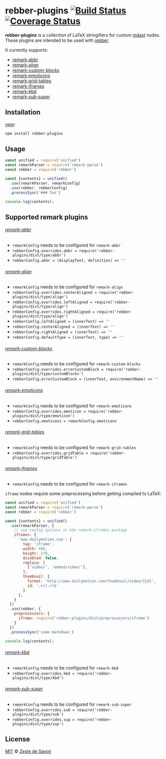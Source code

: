 # rebber-plugins [![Build Status][build-badge]][build-status] [![Coverage Status][coverage-badge]][coverage-status]


**rebber-plugins** is a collection of LaTeX stringifiers for custom [mdast][] nodes. These plugins are intended to be used with [rebber][].

It currently supports:

* [remark-abbr][]
* [remark-align][]
* [remark-custom-blocks][]
* [remark-emoticons][]
* [remark-grid-tables][]
* [remark-iframes][]
* [remark-kbd][]
* [remark-sub-super][]

## Installation

[npm][]:

```bash
npm install rebber-plugins
```

## Usage

```javascript
const unified = require('unified')
const remarkParser = require('remark-parse')
const rebber = require('rebber')

const {contents} = unified()
  .use(remarkParser, remarkConfig)
  .use(rebber, rebberConfig)
  .processSync('### foo')

console.log(contents);
```

## Supported remark plugins

###### [remark-abbr][]

* `remarkConfig` needs to be configured for `remark-abbr`
* `rebberConfig.overrides.abbr = require('rebber-plugins/dist/type/abbr')`
* `rebberConfig.abbr = (displayText, definition) => ''`


###### [remark-align][]

* `remarkConfig` needs to be configured for `remark-align`
* `rebberConfig.overrides.centerAligned = require('rebber-plugins/dist/type/align')`
* `rebberConfig.overrides.leftAligned = require('rebber-plugins/dist/type/align')`
* `rebberConfig.overrides.rightAligned = require('rebber-plugins/dist/type/align')`
* `rebberConfig.leftAligned = (innerText) => ''`
* `rebberConfig.centerAligned = (innerText) => ''`
* `rebberConfig.rightAligned = (innerText) => ''`
* `rebberConfig.defaultType = (innerText, type) => ''`


###### [remark-custom-blocks][]

* `remarkConfig` needs to be configured for `remark-custom-blocks`
* `rebberConfig.overrides.errorCustomBlock = require('rebber-plugins/dist/type/customBlocks')`
* `rebberConfig.errorCustomBlock = (innerText, environmentName) => ''`


###### [remark-emoticons][]

* `remarkConfig` needs to be configured for `remark-emoticons`
* `rebberConfig.overrides.emoticon = require('rebber-plugins/dist/type/emoticon')`
* `rebberConfig.emoticons = remarkConfig.emoticons`


###### [remark-grid-tables][]

* `remarkConfig` needs to be configured for `remark-grid-tables`
* `rebberConfig.overrides.gridTable = require('rebber-plugins/dist/type/gridTable')`


###### [remark-iframes][]

* `remarkConfig` needs to be configured for `remark-iframes`

`iframe` nodes require some preprocessing before getting compiled to LaTeX:

```javascript
const unified = require('unified')
const remarkParser = require('remark-parse')
const rebber = require('rebber')

const {contents} = unified()
  .use(remarkParser, {
    // see config options in the remark-iframes package
    iframes: {
      'www.dailymotion.com': {
        tag: 'iframe',
        width: 480,
        height: 270,
        disabled: false,
        replace: [
          ['video/', 'embed/video/'],
        ],
        thumbnail: {
          format: 'http://www.dailymotion.com/thumbnail/video/{id}',
          id: '.+/(.+)$'
        }
      },
    }
  })
  .use(rebber, {
    preprocessors: {
      iframe: require('rebber-plugins/dist/preprocessors/iframe')
    }
  })
  .processSync('some markdown')

console.log(contents);
```


###### [remark-kbd][]

* `remarkConfig` needs to be configured for `remark-kbd`
* `rebberConfig.overrides.kbd = require('rebber-plugins/dist/type/kbd')`


###### [remark-sub-super][]

* `remarkConfig` needs to be configured for `remark-sub-super`
* `rebberConfig.overrides.sub = require('rebber-plugins/dist/type/sub')`
* `rebberConfig.overrides.sup = require('rebber-plugins/dist/type/sup')`


## License

[MIT][license] © [Zeste de Savoir][zds]

<!-- Definitions -->

[build-badge]: https://img.shields.io/travis/zestedesavoir/zmarkdown.svg

[build-status]: https://travis-ci.org/zestedesavoir/zmarkdown

[coverage-badge]: https://img.shields.io/coveralls/zestedesavoir/zmarkdown.svg

[coverage-status]: https://coveralls.io/github/zestedesavoir/zmarkdown

[license]: https://github.com/zestedesavoir/zmarkdown/blob/master/packages/rebber/LICENSE-MIT

[rebber]: https://github.com/zestedesavoir/zmarkdown/blob/master/packages/rebber

[rebber-plugins]: https://github.com/zestedesavoir/zmarkdown/blob/master/packages/rebber-plugins

[zds]: https://zestedesavoir.com

[npm]: https://www.npmjs.com/package/rebber

[mdast]: https://github.com/syntax-tree/mdast/blob/master/readme.md

[remark]: https://github.com/wooorm/remark

[rehype]: https://github.com/wooorm/rehype


[remark-abbr]: https://github.com/zestedesavoir/zmarkdown/tree/master/packages/remark-abbr#remark-abbr--

[remark-align]: https://github.com/zestedesavoir/zmarkdown/tree/master/packages/remark-align#remark-align--

[remark-captions]: https://github.com/zestedesavoir/zmarkdown/tree/master/packages/remark-captions#remark-captions--

[remark-comments]: https://github.com/zestedesavoir/zmarkdown/tree/master/packages/remark-comments#remark-comments--

[remark-custom-blocks]: https://github.com/zestedesavoir/zmarkdown/tree/master/packages/remark-custom-blocks#remark-custom-blocks--

[remark-emoticons]: https://github.com/zestedesavoir/zmarkdown/tree/master/packages/remark-emoticons#remark-emoticons--

[remark-escape-escaped]: https://github.com/zestedesavoir/zmarkdown/tree/master/packages/remark-escape-escaped#remark-escape-escaped--

[remark-grid-tables]: https://github.com/zestedesavoir/zmarkdown/tree/master/packages/remark-grid-tables#remark-grid-tables--

[remark-heading-shift]: https://github.com/zestedesavoir/zmarkdown/tree/master/packages/remark-heading-shift#remark-heading-shift--

[remark-heading-trailing-spaces]: https://github.com/zestedesavoir/zmarkdown/tree/master/packages/remark-heading-trailing-spaces#remark-heading-trailing-spaces--

[remark-iframes]: https://github.com/zestedesavoir/zmarkdown/tree/master/packages/remark-iframes#remark-iframes--

[remark-kbd]: https://github.com/zestedesavoir/zmarkdown/tree/master/packages/remark-kbd#remark-kbd--

[remark-numbered-footnotes]: https://github.com/zestedesavoir/zmarkdown/tree/master/packages/remark-numbered-footnotes#remark-numbered-footnotes--

[remark-sub-super]: https://github.com/zestedesavoir/zmarkdown/tree/master/packages/remark-sub-super#remark-sub-super--
